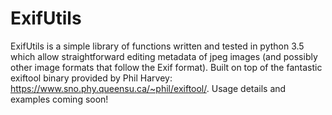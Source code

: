 ExifUtils
========================

ExifUtils is a simple library of functions written and tested in python 3.5 which allow straightforward editing metadata of jpeg images (and possibly other image formats that follow the Exif format). Built on top of the fantastic exiftool binary provided by Phil Harvey: https://www.sno.phy.queensu.ca/~phil/exiftool/. Usage details and examples coming soon!
